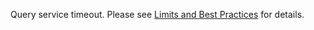 Query service timeout. Please see [Limits and Best Practices](https://docs.wavefront.com/wavefront_limits.html) for details.